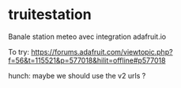 # truitestation
Banale station meteo avec integration adafruit.io


To try: https://forums.adafruit.com/viewtopic.php?f=56&t=115521&p=577018&hilit=offline#p577018 

hunch: maybe we should use the v2 urls ? 
